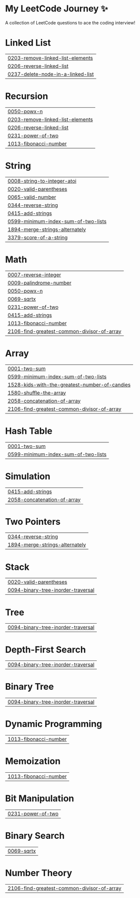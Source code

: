 # My LeetCode Journey ✨
A collection of LeetCode questions to ace the coding interview!


# Linked List
|  |
| ------- |
| [0203-remove-linked-list-elements](https://github.com/KrshnK/Leet/tree/master/0203-remove-linked-list-elements) |
| [0206-reverse-linked-list](https://github.com/KrshnK/Leet/tree/master/0206-reverse-linked-list) |
| [0237-delete-node-in-a-linked-list](https://github.com/KrshnK/Leet/tree/master/0237-delete-node-in-a-linked-list) |
# Recursion
|  |
| ------- |
| [0050-powx-n](https://github.com/KrshnK/Leet/tree/master/0050-powx-n) |
| [0203-remove-linked-list-elements](https://github.com/KrshnK/Leet/tree/master/0203-remove-linked-list-elements) |
| [0206-reverse-linked-list](https://github.com/KrshnK/Leet/tree/master/0206-reverse-linked-list) |
| [0231-power-of-two](https://github.com/KrshnK/Leet/tree/master/0231-power-of-two) |
| [1013-fibonacci-number](https://github.com/KrshnK/Leet/tree/master/1013-fibonacci-number) |
# String
|  |
| ------- |
| [0008-string-to-integer-atoi](https://github.com/KrshnK/Leet/tree/master/0008-string-to-integer-atoi) |
| [0020-valid-parentheses](https://github.com/KrshnK/Leet/tree/master/0020-valid-parentheses) |
| [0065-valid-number](https://github.com/KrshnK/Leet/tree/master/0065-valid-number) |
| [0344-reverse-string](https://github.com/KrshnK/Leet/tree/master/0344-reverse-string) |
| [0415-add-strings](https://github.com/KrshnK/Leet/tree/master/0415-add-strings) |
| [0599-minimum-index-sum-of-two-lists](https://github.com/KrshnK/Leet/tree/master/0599-minimum-index-sum-of-two-lists) |
| [1894-merge-strings-alternately](https://github.com/KrshnK/Leet/tree/master/1894-merge-strings-alternately) |
| [3379-score-of-a-string](https://github.com/KrshnK/Leet/tree/master/3379-score-of-a-string) |
# Math
|  |
| ------- |
| [0007-reverse-integer](https://github.com/KrshnK/Leet/tree/master/0007-reverse-integer) |
| [0009-palindrome-number](https://github.com/KrshnK/Leet/tree/master/0009-palindrome-number) |
| [0050-powx-n](https://github.com/KrshnK/Leet/tree/master/0050-powx-n) |
| [0069-sqrtx](https://github.com/KrshnK/Leet/tree/master/0069-sqrtx) |
| [0231-power-of-two](https://github.com/KrshnK/Leet/tree/master/0231-power-of-two) |
| [0415-add-strings](https://github.com/KrshnK/Leet/tree/master/0415-add-strings) |
| [1013-fibonacci-number](https://github.com/KrshnK/Leet/tree/master/1013-fibonacci-number) |
| [2106-find-greatest-common-divisor-of-array](https://github.com/KrshnK/Leet/tree/master/2106-find-greatest-common-divisor-of-array) |
# Array
|  |
| ------- |
| [0001-two-sum](https://github.com/KrshnK/Leet/tree/master/0001-two-sum) |
| [0599-minimum-index-sum-of-two-lists](https://github.com/KrshnK/Leet/tree/master/0599-minimum-index-sum-of-two-lists) |
| [1528-kids-with-the-greatest-number-of-candies](https://github.com/KrshnK/Leet/tree/master/1528-kids-with-the-greatest-number-of-candies) |
| [1580-shuffle-the-array](https://github.com/KrshnK/Leet/tree/master/1580-shuffle-the-array) |
| [2058-concatenation-of-array](https://github.com/KrshnK/Leet/tree/master/2058-concatenation-of-array) |
| [2106-find-greatest-common-divisor-of-array](https://github.com/KrshnK/Leet/tree/master/2106-find-greatest-common-divisor-of-array) |
# Hash Table
|  |
| ------- |
| [0001-two-sum](https://github.com/KrshnK/Leet/tree/master/0001-two-sum) |
| [0599-minimum-index-sum-of-two-lists](https://github.com/KrshnK/Leet/tree/master/0599-minimum-index-sum-of-two-lists) |
# Simulation
|  |
| ------- |
| [0415-add-strings](https://github.com/KrshnK/Leet/tree/master/0415-add-strings) |
| [2058-concatenation-of-array](https://github.com/KrshnK/Leet/tree/master/2058-concatenation-of-array) |
# Two Pointers
|  |
| ------- |
| [0344-reverse-string](https://github.com/KrshnK/Leet/tree/master/0344-reverse-string) |
| [1894-merge-strings-alternately](https://github.com/KrshnK/Leet/tree/master/1894-merge-strings-alternately) |
# Stack
|  |
| ------- |
| [0020-valid-parentheses](https://github.com/KrshnK/Leet/tree/master/0020-valid-parentheses) |
| [0094-binary-tree-inorder-traversal](https://github.com/KrshnK/Leet/tree/master/0094-binary-tree-inorder-traversal) |
# Tree
|  |
| ------- |
| [0094-binary-tree-inorder-traversal](https://github.com/KrshnK/Leet/tree/master/0094-binary-tree-inorder-traversal) |
# Depth-First Search
|  |
| ------- |
| [0094-binary-tree-inorder-traversal](https://github.com/KrshnK/Leet/tree/master/0094-binary-tree-inorder-traversal) |
# Binary Tree
|  |
| ------- |
| [0094-binary-tree-inorder-traversal](https://github.com/KrshnK/Leet/tree/master/0094-binary-tree-inorder-traversal) |
# Dynamic Programming
|  |
| ------- |
| [1013-fibonacci-number](https://github.com/KrshnK/Leet/tree/master/1013-fibonacci-number) |
# Memoization
|  |
| ------- |
| [1013-fibonacci-number](https://github.com/KrshnK/Leet/tree/master/1013-fibonacci-number) |
# Bit Manipulation
|  |
| ------- |
| [0231-power-of-two](https://github.com/KrshnK/Leet/tree/master/0231-power-of-two) |
# Binary Search
|  |
| ------- |
| [0069-sqrtx](https://github.com/KrshnK/Leet/tree/master/0069-sqrtx) |
# Number Theory
|  |
| ------- |
| [2106-find-greatest-common-divisor-of-array](https://github.com/KrshnK/Leet/tree/master/2106-find-greatest-common-divisor-of-array) |
